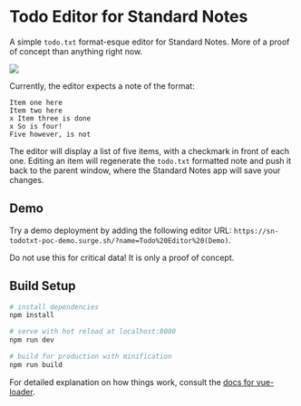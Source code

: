 # Todo Editor for Standard Notes

A simple `todo.txt` format-esque editor for Standard Notes. More of a proof of concept than anything right now.

![](https://github.com/cfdrake/standardnotes-todo-editor/raw/master/.github/screenshot.png)

Currently, the editor expects a note of the format:

    Item one here
    Item two here
    x Item three is done
    x So is four!
    Five however, is not

The editor will display a list of five items, with a checkmark in front of each one. Editing an item will regenerate
the `todo.txt` formatted note and push it back to the parent window, where the Standard Notes app will save your changes.

## Demo

Try a demo deployment by adding the following editor URL: `https://sn-todotxt-poc-demo.surge.sh/?name=Todo%20Editor%20(Demo)`.

Do not use this for critical data! It is only a proof of concept.

## Build Setup

``` bash
# install dependencies
npm install

# serve with hot reload at localhost:8080
npm run dev

# build for production with minification
npm run build
```

For detailed explanation on how things work, consult the [docs for vue-loader](http://vuejs.github.io/vue-loader).
